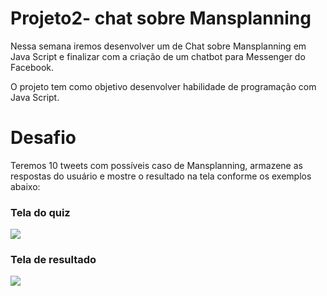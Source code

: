 # Projeto2- chat sobre Mansplanning
Nessa semana iremos desenvolver um de Chat sobre Mansplanning em Java Script e finalizar com a criação de um  chatbot para Messenger  do Facebook.   

O projeto tem como objetivo desenvolver habilidade de programação com Java Script. 

# Desafio

Teremos 10 tweets com possíveis caso de Mansplanning,  armazene as respostas do usuário e mostre o resultado na tela conforme os exemplos abaixo:

### Tela do quiz
![](https://raw.githubusercontent.com/reprograma/projeto2-chat-Mansplanning-/master/assets/img/tela-quiz/tela%20do%20quiz.png)

### Tela de resultado 
![](https://raw.githubusercontent.com/reprograma/projeto2-chat-Mansplanning-/master/assets/img/tela-quiz/resultado.png)
